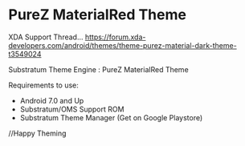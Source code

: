 # PureZ MaterialRed Theme

XDA Support Thread...
https://forum.xda-developers.com/android/themes/theme-purez-material-dark-theme-t3549024

Substratum Theme Engine : PureZ MaterialRed Theme

Requirements to use:
 - Android 7.0 and Up
 - Substratum/OMS Support ROM
 - Substratum Theme Manager
 (Get on Google Playstore)
 
 //Happy Theming
 
